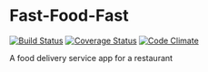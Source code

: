 # Fast-Food-Fast
[![Build Status](https://travis-ci.com/Bobsar0/Fast-Food-Fast.svg?branch=developer-ui)](https://travis-ci.com/Bobsar0/Fast-Food-Fast)
[![Coverage Status](https://coveralls.io/repos/github/Bobsar0/Fast-Food-Fast/badge.svg)](https://coveralls.io/github/Bobsar0/Fast-Food-Fast)
[![Code Climate](https://codeclimate.com/github/codeclimate/codeclimate/badges/gpa.svg)](https://codeclimate.com/github/Bobsar0/Fast-Food-Fast)

A food delivery service app for a restaurant
